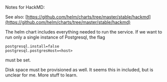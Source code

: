 Notes for HackMD:

See also: [https://github.com/helm/charts/tree/master/stable/hackmd](https://github.com/helm/charts/tree/master/stable/hackmd)

The helm chart includes everything needed to run the service.  If we want to run only a single instance of Postgresql, the flag

    postgresql.install=false
    postgresql.postgresHost=<host>

must be set.

Disk space must be provisioned as well. It seems this in included, but is unclear for me.  More stuff to learn.